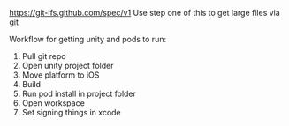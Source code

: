 https://git-lfs.github.com/spec/v1
Use step one of this to get large files via git

Workflow for getting unity and pods to run:

1. Pull git repo
2. Open unity project folder
3. Move platform to iOS
4. Build
5. Run pod install in project folder
6. Open workspace
7. Set signing things in xcode


